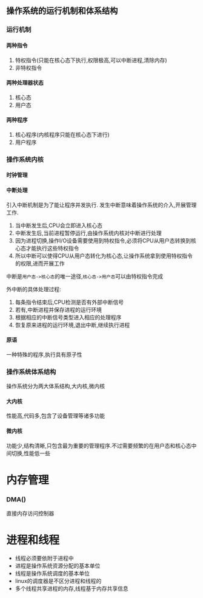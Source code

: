 

## 操作系统的运行机制和体系结构

### 运行机制

#### 两种指令

1. 特权指令(只能在核心态下执行,权限极高,可以中断进程,清除内存)
2. 非特权指令

#### 两种处理器状态

1.  核心态
2.  用户态

#### 两种程序

1. 核心程序(内核程序只能在核心态下进行)
2. 用户程序

### 操作系统内核

#### 时钟管理

#### 中断处理

引入中断机制是为了能让程序并发执行. 发生中断意味着操作系统的介入,开展管理工作.

1.  当中断发生后,CPU会立即进入核心态
2.  中断发生后,当前进程暂停运行,由操作系统内核对中断进行处理
3.  因为进程切换,操作I/O设备需要使用到特权指令,必须将CPU从用户态转换到核心态才能执行这些特权指令
4.  所以中断可以使得CPU从用户态转化为核心态,让操作系统拿到使用特权指令的权限,进而开展工作

中断是`用户态->核心态`的唯一途径,`核心态->用户态`可以由特权指令完成

外中断的具体处理过程:

1. 每条指令结束后,CPU检测是否有外部中断信号
2. 若有,中断进程并保存进程的运行环境
3. 根据相应的中断信号类型进入相应的处理程序
4. 恢复原来进程的运行环境,退出中断,继续执行进程

#### 原语

一种特殊的程序,执行具有原子性

### 操作系统体系结构

操作系统分为两大体系结构,大内核,微内核

#### 大内核

性能高,代码多,包含了设备管理等诸多功能

#### 微内核

功能少,结构清晰,只包含最为重要的管理程序.不过需要频繁的在用户态和核心态中间切换,性能低一些

# 内存管理

### DMA()

直接内存访问控制器

# 进程和线程

* 线程必须要依附于进程中
* 进程是操作系统资源分配的基本单位
* 线程是操作系统调度的基本单位
* linux的调度器是不区分进程和线程的
* 多个线程共享进程的内存,线程基于内存共享信息